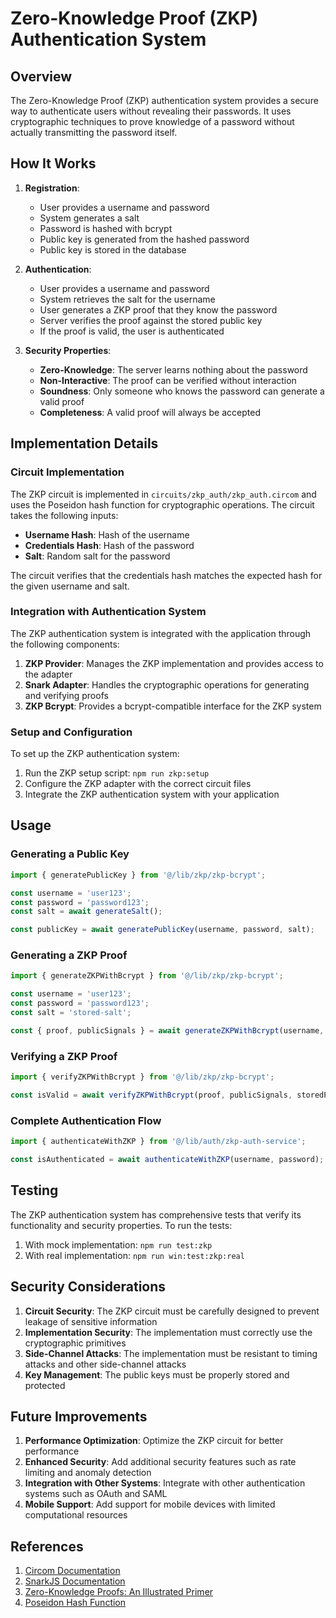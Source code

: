 # Zero-Knowledge Proof (ZKP) Authentication System

## Overview

The Zero-Knowledge Proof (ZKP) authentication system provides a secure way to authenticate users without revealing their passwords. It uses cryptographic techniques to prove knowledge of a password without actually transmitting the password itself.

## How It Works

1. **Registration**:
   - User provides a username and password
   - System generates a salt
   - Password is hashed with bcrypt
   - Public key is generated from the hashed password
   - Public key is stored in the database

2. **Authentication**:
   - User provides a username and password
   - System retrieves the salt for the username
   - User generates a ZKP proof that they know the password
   - Server verifies the proof against the stored public key
   - If the proof is valid, the user is authenticated

3. **Security Properties**:
   - **Zero-Knowledge**: The server learns nothing about the password
   - **Non-Interactive**: The proof can be verified without interaction
   - **Soundness**: Only someone who knows the password can generate a valid proof
   - **Completeness**: A valid proof will always be accepted

## Implementation Details

### Circuit Implementation

The ZKP circuit is implemented in `circuits/zkp_auth/zkp_auth.circom` and uses the Poseidon hash function for cryptographic operations. The circuit takes the following inputs:

- **Username Hash**: Hash of the username
- **Credentials Hash**: Hash of the password
- **Salt**: Random salt for the password

The circuit verifies that the credentials hash matches the expected hash for the given username and salt.

### Integration with Authentication System

The ZKP authentication system is integrated with the application through the following components:

1. **ZKP Provider**: Manages the ZKP implementation and provides access to the adapter
2. **Snark Adapter**: Handles the cryptographic operations for generating and verifying proofs
3. **ZKP Bcrypt**: Provides a bcrypt-compatible interface for the ZKP system

### Setup and Configuration

To set up the ZKP authentication system:

1. Run the ZKP setup script: `npm run zkp:setup`
2. Configure the ZKP adapter with the correct circuit files
3. Integrate the ZKP authentication system with your application

## Usage

### Generating a Public Key

```typescript
import { generatePublicKey } from '@/lib/zkp/zkp-bcrypt';

const username = 'user123';
const password = 'password123';
const salt = await generateSalt();

const publicKey = await generatePublicKey(username, password, salt);
```

### Generating a ZKP Proof

```typescript
import { generateZKPWithBcrypt } from '@/lib/zkp/zkp-bcrypt';

const username = 'user123';
const password = 'password123';
const salt = 'stored-salt';

const { proof, publicSignals } = await generateZKPWithBcrypt(username, password, salt);
```

### Verifying a ZKP Proof

```typescript
import { verifyZKPWithBcrypt } from '@/lib/zkp/zkp-bcrypt';

const isValid = await verifyZKPWithBcrypt(proof, publicSignals, storedPublicKey);
```

### Complete Authentication Flow

```typescript
import { authenticateWithZKP } from '@/lib/auth/zkp-auth-service';

const isAuthenticated = await authenticateWithZKP(username, password);
```

## Testing

The ZKP authentication system has comprehensive tests that verify its functionality and security properties. To run the tests:

1. With mock implementation: `npm run test:zkp`
2. With real implementation: `npm run win:test:zkp:real`

## Security Considerations

1. **Circuit Security**: The ZKP circuit must be carefully designed to prevent leakage of sensitive information
2. **Implementation Security**: The implementation must correctly use the cryptographic primitives
3. **Side-Channel Attacks**: The implementation must be resistant to timing attacks and other side-channel attacks
4. **Key Management**: The public keys must be properly stored and protected

## Future Improvements

1. **Performance Optimization**: Optimize the ZKP circuit for better performance
2. **Enhanced Security**: Add additional security features such as rate limiting and anomaly detection
3. **Integration with Other Systems**: Integrate with other authentication systems such as OAuth and SAML
4. **Mobile Support**: Add support for mobile devices with limited computational resources

## References

1. [Circom Documentation](https://docs.circom.io/)
2. [SnarkJS Documentation](https://github.com/iden3/snarkjs)
3. [Zero-Knowledge Proofs: An Illustrated Primer](https://blog.cryptographyengineering.com/2014/11/27/zero-knowledge-proofs-illustrated-primer/)
4. [Poseidon Hash Function](https://www.poseidon-hash.info/)
